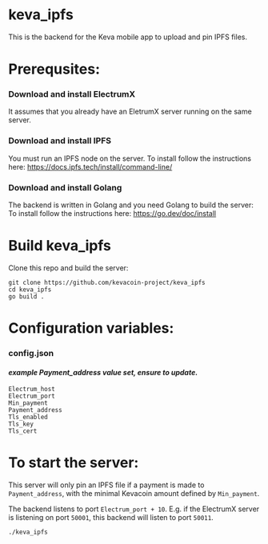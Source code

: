 # keva_ipfs
This is the backend for the Keva mobile app to upload and pin IPFS files.

# Prerequsites:

### Download and install ElectrumX
It assumes that you already have an EletrumX server running on the same server.


### Download and install IPFS
You must run an IPFS node on the server. To install follow the instructions here: https://docs.ipfs.tech/install/command-line/


### Download and install Golang
The backend is written in Golang and you need Golang to build the server: To install follow the instructions here: https://go.dev/doc/install


# Build keva_ipfs
Clone this repo and build the server:

```
git clone https://github.com/kevacoin-project/keva_ipfs
cd keva_ipfs
go build .
```

# Configuration variables:
### config.json
#### *example Payment_address value set, ensure to update.*
```
Electrum_host
Electrum_port
Min_payment
Payment_address
Tls_enabled
Tls_key
Tls_cert
```


# To start the server:
This server will only pin an IPFS file if a payment is made to `Payment_address`, with the minimal Kevacoin amount defined by `Min_payment`.

The backend listens to port `Electrum_port + 10`. E.g. if the ElectrumX server is listening on port `50001`, this backend will listen to port `50011`.

```
./keva_ipfs
```

